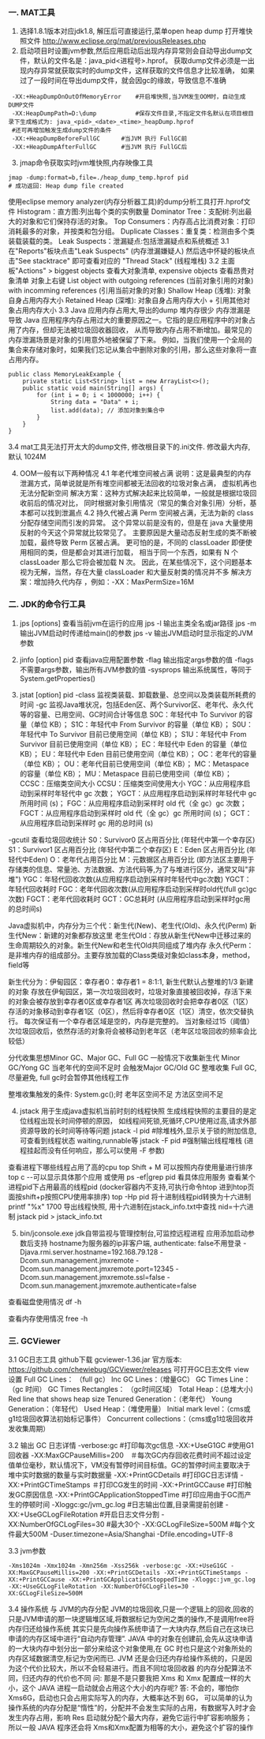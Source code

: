 ### 一. MAT工具
1. 选择1.8.1版本对应jdk1.8, 解压后可直接运行,菜单open heap dump 打开堆快照文件  http://www.eclipse.org/mat/previousReleases.php
2. 启动项目时设置jvm参数,然后应用启动后出现内存异常则会自动导出dump文件，默认的文件名是：java_pid<进程号>.hprof。
获取dump文件必须是一出现内存异常就获取实时的dump文件，这样获取的文件信息才比较准确，
如果过了一段时间在导出dump文件，就会因gc的缘故，导致信息不准确
```$xslt
 -XX:+HeapDumpOnOutOfMemoryError    #开启堆快照,当JVM发生OOM时，自动生成DUMP文件
 -XX:HeapDumpPath=D:\dump           #保存文件目录,不指定文件名默认在项目根目录下生成格式为: java_<pid>_<date>_<time>_heapDump.hprof
 #还可再增加触发生成dump文件的条件
 -XX:+HeapDumpBeforeFullGC		#当JVM 执行 FullGC前
 -XX:+HeapDumpAfterFullGC		#当JVM 执行 FullGC后
```
3. jmap命令获取实时jvm堆快照,内存映像工具
```$xslt
jmap -dump:format=b,file=./heap_dump_temp.hprof pid
# 成功返回: Heap dump file created
```
使用eclipse memory analyzer(内存分析器工具)的dump分析工具打开.hprof文件
    Histogram：直方图:列出每个类的实例数量
    Dominator Tree：支配树:列出最大的对象和它们保持存活的对象。
    Top Consumers：内存高占比消费对象：打印消耗最多的对象，并按类和包分组。
    Duplicate Classes：重复类：检测由多个类装载装载的类。
    Leak Suspects：泄漏疑点:包括泄漏疑点和系统概述
3.1 在"Reports"板块点击"Leak Suspects" (内存泄漏嫌疑人)
    然后选中怀疑的板块点击"See stacktrace" 即可查看对应的 "Thread Stack" (线程堆栈)
3.2 主面板"Actions" > biggest objects 查看大对象清单, expensive objects 查看昂贵对象清单
    对象上右键 List object 
                    with outgoing references  (当前对象引用的对象)
                    with incomming references (引用当前对象的对象)
    Shallow Heap  (浅堆): 对象自身占用内存大小
    Retained Heap (深堆): 对象自身占用内存大小 + 引用其他对象占用内存大小
3.3 Java 应用内存占用大,导出的dump 堆内存很少
    内存泄漏是导致 Java 应用程序内存占用过大的重要原因之一。它指的是应用程序中的对象占用了内存，但却无法被垃圾回收器回收，
    从而导致内存占用不断增加。最常见的内存泄漏场景是对象的引用意外地被保留了下来。
    例如，当我们使用一个全局的集合来存储对象时，如果我们忘记从集合中删除对象的引用，那么这些对象将一直占用内存。
```aidl
public class MemoryLeakExample {
    private static List<String> list = new ArrayList<>();
    public static void main(String[] args) {
        for (int i = 0; i < 1000000; i++) {
            String data = "Data" + i;
            list.add(data); // 添加对象到集合中
        }
    }
}
```

3.4 mat工具无法打开太大的dump文件, 修改根目录下的.ini文件. 修改最大内存, 默认 1024M

4. OOM一般有以下两种情况
4.1 年老代堆空间被占满
说明：这是最典型的内存泄漏方式，简单说就是所有堆空间都被无法回收的垃圾对象占满，
虚拟机再也无法分配新空间
解决方案：这种方式解决起来比较简单，一般就是根据垃圾回收前后的情况对比，
同时根据对象引用情况（常见的集合对象引用）分析，基本都可以找到泄漏点
4.2 持久代被占满
Perm 空间被占满，无法为新的 class 分配存储空间而引发的异常。
这个异常以前是没有的，但是在 java 大量使用反射的今天这个异常就比较常见了。
主要原因是大量动态反射生成的类不断被加载，最终导致 Perm 区被占满。
更可怕的是，不同的 classLoader 即便使用相同的类，但是都会对其进行加载，
相当于同一个东西，如果有 N 个classLoader 那么它将会被加载 N 次。
因此，在某些情况下，这个问题基本视为无解，当然，存在大量 classLoader 和大量反射类的情况并不多
解决方案：增加持久代内存 ，例如：-XX：MaxPermSize=16M

### 二. JDK的命令行工具
1. jps [options] 查看当前jvm在运行的应用
jps -l 输出主类全名或jar路径
jps -m 输出JVM启动时传递给main()的参数
jps -v 输出JVM启动时显示指定的JVM参数

2. jinfo [option] pid  查看java应用配置参数 
-flag     输出指定args参数的值
-flags    不需要args参数，输出所有JVM参数的值
-sysprops 输出系统属性，等同于System.getProperties()

3. jstat [option] pid 
-class  监视类装载、卸载数量、总空间以及类装载所耗费的时间
-gc     监视Java堆状况，包括Eden区、两个Survivor区、老年代、永久代等的容量、已用空间、GC时间合计等信息
    S0C：年轻代中 To Survivor 的容量（单位 KB）；
    S1C：年轻代中 From Survivor 的容量（单位 KB）；
    S0U：年轻代中 To Survivor 目前已使用空间（单位 KB）；
    S1U：年轻代中 From Survivor 目前已使用空间（单位 KB）；
    EC：年轻代中 Eden 的容量（单位 KB）；
    EU：年轻代中 Eden 目前已使用空间（单位 KB）；
    OC：老年代的容量（单位 KB）；
    OU：老年代目前已使用空间（单位 KB）；
    MC：Metaspace 的容量（单位 KB）；
    MU：Metaspace 目前已使用空间（单位 KB）；
    CCSC：压缩类空间大小
    CCSU：压缩类空间使用大小
    YGC：从应用程序启动到采样时年轻代中 gc 次数；
    YGCT：从应用程序启动到采样时年轻代中 gc 所用时间 (s)；
    FGC：从应用程序启动到采样时 old 代（全 gc）gc 次数；
    FGCT：从应用程序启动到采样时 old 代（全 gc）gc 所用时间 (s)；
    GCT：从应用程序启动到采样时 gc 用的总时间 (s)
    
-gcutil 查看垃圾回收统计
    S0：Survivor0 区占用百分比 (年轻代中第一个幸存区)
    S1：Survivor1 区占用百分比 (年轻代中第二个幸存区)
    E：Eden 区占用百分比 (年轻代中Eden)
    O：老年代占用百分比 
    M：元数据区占用百分比 (即方法区主要用于存储类的信息、常量池、方法数据、方法代码等,为了与堆进行区分，通常又叫"非堆")
    YGC：年轻代回收次数(从应用程序启动到采样时年轻代中gc次数)
    YGCT：年轻代回收耗时
    FGC：老年代回收次数(从应用程序启动到采样时old代(full gc)gc次数)
    FGCT：老年代回收耗时
    GCT：GC总耗时 (从应用程序启动到采样时gc用的总时间s)

Java虚拟机中，内存分为三个代：新生代(New)、老生代(Old)、永久代(Perm)
新生代New：新建的对象都存放这里
老生代Old：存放从新生代New中迁移过来的生命周期较久的对象。新生代New和老生代Old共同组成了堆内存
永久代Perm：是非堆内存的组成部分。主要存放加载的Class类级对象如class本身，method，field等

新生代分为：伊甸园区：幸存者0：幸存者1 = 8:1:1, 新生代默认占整堆的1/3
新建的对象 存放在伊甸园区，第一次垃圾回收时，垃圾对象直接被回收掉，存活下来的对象会被存放到幸存者0区或幸存者1区
再次垃圾回收时会把幸存者0区（1区）存活的对象移动到幸存者1区（0区），然后将幸存者0区（1区）清空，依次交替执行。
每次保证有一个幸存者区域是空的，内存是完整的。
当对象经过15（阈值）次垃圾回收后，依然存活的对象将会被移动到老年区（老年区垃圾回收的频率会比较低）

分代收集思想Minor GC、Major GC、Full GC
一般情况下收集新生代 Minor GC/Yong GC
当老年代的空间不足时 会触发Major GC/Old GC
整堆收集 Full GC, 尽量避免, full gc时会暂停其他线程工作

整堆收集触发的条件:
    System.gc();时
    老年区空间不足
    方法区空间不足

4. jstack 用于生成java虚拟机当前时刻的线程快照
生成线程快照的主要目的是定位线程出现长时间停顿的原因，
如线程间死锁,死循环,CPU使用过高,请求外部资源导致的长时间等待等问题
jstack -l pid  #除堆栈外,显示关于锁的附加信息, 可查看到线程状态 waiting,runnable等
jstack -F pid  #强制输出线程堆栈 (进程挂起而没有任何响应，那么可以使用 -F 参数)

查看进程下哪些线程占用了高的cpu 
top
Shift + M  可以按照内存使用量进行排序
top c  --可以显示具体那个应用
或使用 ps -ef|grep pid 看具体应用服务
查看某个进程pid下占用最高的线程pid (docker容器内不支持,可执行命令htop 进到htop页面按shift+p按照CPU使用率排序)
top -Hp pid 
将十进制线程pid转换为十六进制
printf "%x" 1700
导出线程快照, 用十六进制在jstack_info.txt中查找 nid=十六进制
jstack pid > jstack_info.txt 

5. bin/jconsole.exe jdk自带监视与管理控制台,可监控远程进程
应用添加启动参数后支持 hostname为服务器的ip非客户端, authenticate: false不用登录
-Djava.rmi.server.hostname=192.168.79.128
-Dcom.sun.management.jmxremote
-Dcom.sun.management.jmxremote.port=12345
-Dcom.sun.management.jmxremote.ssl=false
-Dcom.sun.management.jmxremote.authenticate=false


查看磁盘使用情况
df -h

查看内存使用情况
free -h

### 三. GCViewer 
3.1 GC日志工具 github下载 gcviewer-1.36.jar 官方版本: https://github.com/chewiebug/GCViewer/releases
可打开GC日志文件 view 设置
Full GC Lines： （full gc）
Inc GC Lines：（增量GC）
GC Times Line： （gc 时间）
GC Times Rectangles： （gc时间区域）
Total Heap：(总堆大小)
Red line that shows heap size
Tenured Generation：（老年代）
Young Generation：（年轻代）
Used Heap：（堆使用量）
Initial mark level：（cms或g1垃圾回收算法初始标记事件）
Concurrent collections：（cms或g1垃圾回收并发收集周期）

3.2 输出 GC 日志详情
-verbose:gc   #打印每次gc信息
-XX:+UseG1GC  #使用G1回收器
-XX:MaxGCPauseMillis=200　＃每次GC内存回收花费时间不超过设定值单位毫秒，默认情况下，VM没有暂停时间目标值。GC的暂停时间主要取决于堆中实时数据的数量与实时数据量
-XX:+PrintGCDetails  #打印GC日志详情
-XX:+PrintGCTimeStamps    ＃打印CG发生的时间
-XX:+PrintGCCause         #打印触发GC原因信息
-XX:+PrintGCApplicationStoppedTime #打印应用由于GC而产生的停顿时间
-Xloggc:gc/jvm_gc.log                  #日志输出位置,目录需提前创建
-XX:+UseGCLogFileRotation           #开启日志文件分割
-XX:NumberOfGCLogFiles=30           #最大30个
-XX:GCLogFileSize=500M              #每个文件最大500M
-Duser.timezone=Asia/Shanghai
-Dfile.encoding=UTF-8

3.3 jvm参数
```$xslt
-Xms1024m -Xmx1024m -Xmn256m -Xss256k -verbose:gc -XX:+UseG1GC -XX:MaxGCPauseMillis=200 -XX:+PrintGCDetails -XX:+PrintGCTimeStamps -XX:+PrintGCCause -XX:+PrintGCApplicationStoppedTime -Xloggc:jvm_gc.log -XX:+UseGCLogFileRotation -XX:NumberOfGCLogFiles=30 -XX:GCLogFileSize=500M 
```

3.4 操作系统 与 JVM的内存分配
JVM的垃圾回收,只是一个逻辑上的回收,回收的只是JVM申请的那一块逻辑堆区域,将数据标记为空闲之类的操作,不是调用free将内存归还给操作系统
其实只是先向操作系统申请了一大块内存,然后自己在这块已申请的内存区域中进行“自动内存管理”. 
JAVA 中的对象在创建前,会先从这块申请的一大块内存中划分出一部分来给这个对象使用,在 GC 时也只是这个对象所处的内存区域数据清空,标记为空闲而已.
JVM 还是会归还内存给操作系统的，只是因为这个代价比较大，所以不会轻易进行。而且不同垃圾回收器 的内存分配算法不同，归还内存的代价也不同
问: 那是不是只要我把 Xms 和 Xmx 配置成一样的大小，这个 JAVA 进程一启动就会占用这个大小的内存呢?
答: 不会的，哪怕你 Xms6G，启动也只会占用实际写入的内存，大概率达不到 6G，
可以简单的认为操作系统的内存分配是“惰性”的，分配并不会发生实际的占用，有数据写入时才会发生内存占用，影响 Res
启动就分配个最大内存，避免它运行中扩容影响服务；所以一般 JAVA 程序还会将 Xms和Xmx配置为相等的大小，避免这个扩容的操作